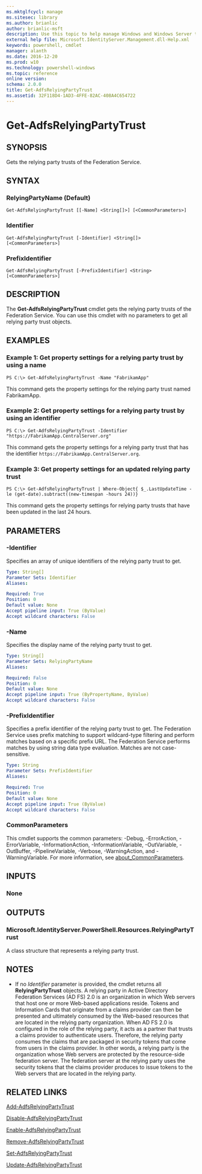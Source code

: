 ```yaml
---
ms.mktglfcycl: manage
ms.sitesec: library
ms.author: brianlic
author: brianlic-msft
description: Use this topic to help manage Windows and Windows Server technologies with Windows PowerShell.
external help file: Microsoft.IdentityServer.Management.dll-Help.xml
keywords: powershell, cmdlet
manager: alanth
ms.date: 2016-12-20
ms.prod: w10
ms.technology: powershell-windows
ms.topic: reference
online version: 
schema: 2.0.0
title: Get-AdfsRelyingPartyTrust
ms.assetid: 32F118D4-1AD3-4FFE-82AC-408A4C654722
---
```


# Get-AdfsRelyingPartyTrust

## SYNOPSIS
Gets the relying party trusts of the Federation Service.

## SYNTAX

### RelyingPartyName (Default)
```
Get-AdfsRelyingPartyTrust [[-Name] <String[]>] [<CommonParameters>]
```

### Identifier
```
Get-AdfsRelyingPartyTrust [-Identifier] <String[]> [<CommonParameters>]
```

### PrefixIdentifier
```
Get-AdfsRelyingPartyTrust [-PrefixIdentifier] <String> [<CommonParameters>]
```

## DESCRIPTION
The **Get-AdfsRelyingPartyTrust** cmdlet gets the relying party trusts of the Federation Service.
You can use this cmdlet with no parameters to get all relying party trust objects.

## EXAMPLES

### Example 1: Get property settings for a relying party trust by using a name
```
PS C:\> Get-AdfsRelyingPartyTrust -Name "FabrikamApp"
```

This command gets the property settings for the relying party trust named FabrikamApp.

### Example 2: Get property settings for a relying party trust by using an identifier
```
PS C:\> Get-AdfsRelyingPartyTrust -Identifier "https://FabrikamApp.CentralServer.org"
```

This command gets the property settings for a relying party trust that has the identifier `https://FabrikamApp.CentralServer.org`.

### Example 3: Get property settings for an updated relying party trust
```
PS C:\> Get-AdfsRelyingPartyTrust | Where-Object{ $_.LastUpdateTime -le (get-date).subtract((new-timespan -hours 24))}
```

This command gets the property settings for relying party trusts that have been updated in the last 24 hours.

## PARAMETERS

### -Identifier
Specifies an array of unique identifiers of the relying party trust to get.

```yaml
Type: String[]
Parameter Sets: Identifier
Aliases: 

Required: True
Position: 0
Default value: None
Accept pipeline input: True (ByValue)
Accept wildcard characters: False
```

### -Name
Specifies the display name of the relying party trust to get.

```yaml
Type: String[]
Parameter Sets: RelyingPartyName
Aliases: 

Required: False
Position: 0
Default value: None
Accept pipeline input: True (ByPropertyName, ByValue)
Accept wildcard characters: False
```

### -PrefixIdentifier
Specifies a prefix identifier of the relying party trust to get.
The Federation Service uses prefix matching to support wildcard-type filtering and perform matches based on a specific prefix URL.
The Federation Service performs matches by using string data type evaluation.
Matches are not case-sensitive.

```yaml
Type: String
Parameter Sets: PrefixIdentifier
Aliases: 

Required: True
Position: 0
Default value: None
Accept pipeline input: True (ByValue)
Accept wildcard characters: False
```

### CommonParameters
This cmdlet supports the common parameters: -Debug, -ErrorAction, -ErrorVariable, -InformationAction, -InformationVariable, -OutVariable, -OutBuffer, -PipelineVariable, -Verbose, -WarningAction, and -WarningVariable. For more information, see [about_CommonParameters](http://go.microsoft.com/fwlink/?LinkID=113216).

## INPUTS

### None

## OUTPUTS

### Microsoft.IdentityServer.PowerShell.Resources.RelyingPartyTrust
A class structure that represents a relying party trust.

## NOTES
* If no *Identifier* parameter is provided, the cmdlet returns all **RelyingPartyTrust** objects. A relying party in Active Directory Federation Services (AD FS) 2.0 is an organization in which Web servers that host one or more Web-based applications reside. Tokens and Information Cards that originate from a claims provider can then be presented and ultimately consumed by the Web-based resources that are located in the relying party organization. When AD FS 2.0 is configured in the role of the relying party, it acts as a partner that trusts a claims provider to authenticate users. Therefore, the relying party consumes the claims that are packaged in security tokens that come from users in the claims provider. In other words, a relying party is the organization whose Web servers are protected by the resource-side federation server. The federation server at the relying party uses the security tokens that the claims provider produces to issue tokens to the Web servers that are located in the relying party.

## RELATED LINKS

[Add-AdfsRelyingPartyTrust](./Add-AdfsRelyingPartyTrust.md)

[Disable-AdfsRelyingPartyTrust](./Disable-AdfsRelyingPartyTrust.md)

[Enable-AdfsRelyingPartyTrust](./Enable-AdfsRelyingPartyTrust.md)

[Remove-AdfsRelyingPartyTrust](./Remove-AdfsRelyingPartyTrust.md)

[Set-AdfsRelyingPartyTrust](./Set-AdfsRelyingPartyTrust.md)

[Update-AdfsRelyingPartyTrust](./Update-AdfsRelyingPartyTrust.md)

